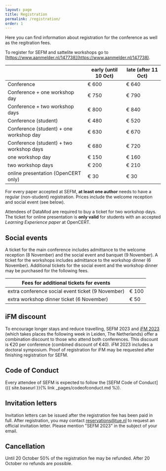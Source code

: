 ```yaml
---
layout: page
title: Registration
permalink: /registration/
order: 1
---
```


Here you can find information about registration for the conference as well as the regitration fees.

To register for SEFM and sattelite workshops go to [https://www.aanmelder.nl/147738](https://www.aanmelder.nl/147738).

|                                          | early (until 10 Oct) | late (after 11 Oct) |
| ---------------------------------------- | -------------------- | ------------------- |
| Conference                               |  € 600               |  € 640              |
| Conference + one workshop day            |  € 750               |  € 790              |
| Conference + two workshop days           |  € 800               |  € 840              |
| Conference (student)                     |  € 480               |  € 520              |
| Conference (student) + one workshop day  |  € 630               |  € 670              |
| Conference (student) + two workshop days |  € 680               |  € 720              |
| one workshop day                         |  € 150               |  € 160              |
| two workshop days                        |  € 200               |  € 210              |
| online presentation (OpenCERT only)      |  € 30                |  € 30               |

For every paper accepted at SEFM, **at least one author** needs to have a regular (non-student) registration. Prices include the welcome reception and social event (see below).

Attendees of DataMod are required to buy a ticket for two workshop days. The ticket for online presentation is **only valid** for students with an accepted *Learning Experience paper* at OpenCERT.

## Social events
A ticket for the main conference includes admittance to the welcome reception (8 November) and the social event and banquet (9 November). A ticket for the workshops includes admittance to the workshop dinner (6 November). Additional tickets for the social event and the workshop dinner may be purchased for the following fees.

| Fees for additional tickets for events             |                      |
| -------------------------------------------------- | -------------------- |
| extra conference social event ticket (9 November)  |  € 100               |
| extra workshop dinner ticket (6 November)          |  € 50                |

## iFM discount
To encourage longer stays and reduce travelling, SEFM 2023 and [iFM 2023](https://liacs.leidenuniv.nl/~bonsanguemm/ifm23/index.html) (which takes places the following week in Leiden, The Netherlands) offer a combination discount to those who attend both conferences. This discount is €20 per conference (combined discount of €40). iFM 2023 includes a doctoral symposium. Proof of registration for iFM may be requested after finishing registration for SEFM.

## Code of Conduct
Every attendee of SEFM is expected to follow the [SEFM Code of Conduct]({{ site.baseurl }}{% link _pages/codeofconduct.md %}).

## Invitation letters
Invitation letters can be issued after the registration fee has been paid in full. After registration, you may contact [reservations@tue.nl](mailto:reservations@tue.nl?subject=SEFM%202023:%20requesting%20invitation%20letter) to request an official invitation letter. Please mention "SEFM 2023" in the subject of your email.

## Cancellation
Until 20 October 50% of the registration fee may be refunded. After 20 October no refunds are possible.